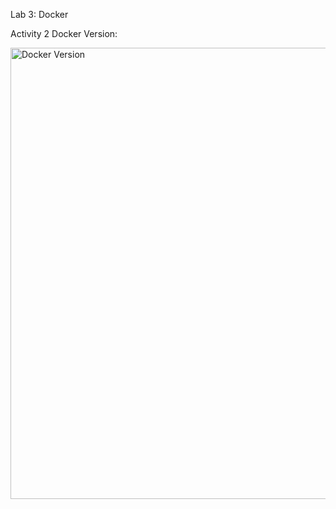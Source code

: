 Lab 3: Docker

Activity 2 Docker Version:

<img width="722" alt="Docker Version" src="https://user-images.githubusercontent.com/74392347/193969162-7925e475-99cd-4cd8-8b86-6ebedfa6ea6d.png">

